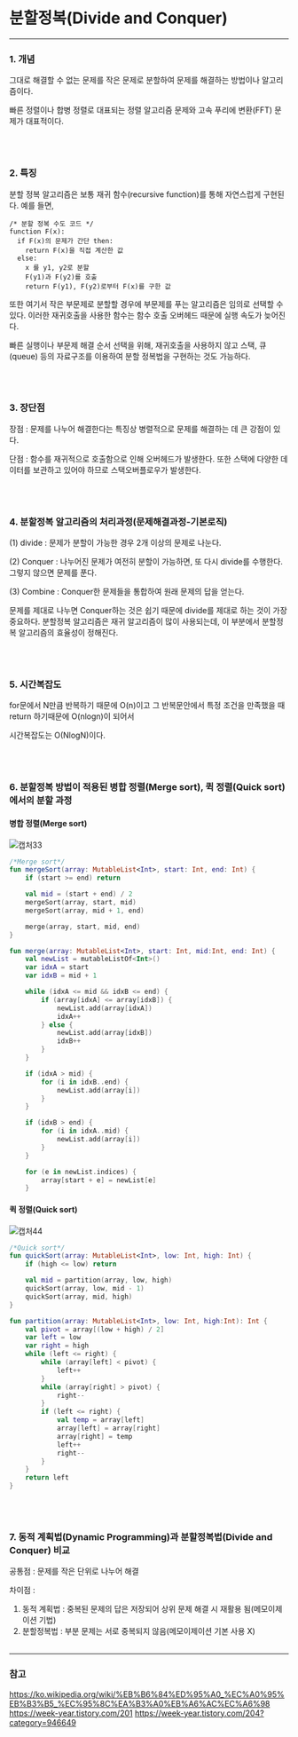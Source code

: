 # 분할정복(Divide and Conquer)    
---   
### 1. 개념     
그대로 해결할 수 없는 문제를 작은 문제로 분할하여 문제를 해결하는 방법이나 알고리즘이다.

빠른 정렬이나 합병 정렬로 대표되는 정렬 알고리즘 문제와 고속 푸리에 변환(FFT) 문제가 대표적이다.       
            
<br></br>
            
### 2. 특징    

분할 정복 알고리즘은 보통 재귀 함수(recursive function)를 통해 자연스럽게 구현된다. 예를 들면,

```
/* 분할 정복 수도 코드 */
function F(x):
  if F(x)의 문제가 간단 then:
    return F(x)을 직접 계산한 값
  else:
    x 를 y1, y2로 분할
    F(y1)과 F(y2)를 호출
    return F(y1), F(y2)로부터 F(x)를 구한 값
``` 
또한 여기서 작은 부문제로 분할할 경우에 부문제를 푸는 알고리즘은 임의로 선택할 수 있다. 이러한 재귀호출을 사용한 함수는 함수 호출 오버헤드 때문에 실행 속도가 늦어진다.

빠른 실행이나 부문제 해결 순서 선택을 위해, 재귀호출을 사용하지 않고 스택, 큐(queue) 등의 자료구조를 이용하여 분할 정복법을 구현하는 것도 가능하다.

 <br></br>
          
### 3. 장단점     
장점 : 문제를 나누어 해결한다는 특징상 병렬적으로 문제를 해결하는 데 큰 강점이 있다.

단점 : 함수를 재귀적으로 호출함으로 인해 오버헤드가 발생한다. 또한 스택에 다양한 데이터를 보관하고 있어야 하므로 스택오버플로우가 발생한다.
     
 <br></br>     



### 4. 분할정복 알고리즘의 처리과정(문제해결과정-기본로직)     
(1) divide : 문제가 분할이 가능한 경우 2개 이상의 문제로 나눈다.

(2) Conquer : 나누어진 문제가 여전히 분할이 가능하면, 또 다시 divide를 수행한다. 그렇지 않으면 문제를 푼다.

(3) Combine : Conquer한 문제들을 통합하여 원래 문제의 답을 얻는다.

문제를 제대로 나누면 Conquer하는 것은 쉽기 때문에 divide를 제대로 하는 것이 가장 중요하다.
분할정복 알고리즘은 재귀 알고리즘이 많이 사용되는데, 이 부분에서 분할정복 알고리즘의 효율성이 정해진다.



 <br></br>     
          




### 5. 시간복잡도     

for문에서 N만큼 반복하기 때문에 O(n)이고 그 반복문안에서 특정 조건을 만족했을 때 return 하기때문에 O(nlogn)이 되어서 

시간복잡도는 O(NlogN)이다.

 <br></br>
            
### 6. 분할정복 방법이 적용된 병합 정렬(Merge sort), 퀵 정렬(Quick sort)에서의 분할 과정
#### 병합 정렬(Merge sort)
![캡처33](https://user-images.githubusercontent.com/42407740/140595542-1330be6f-e3a2-4d6f-a5c5-2a958e6facbd.JPG)

```kotlin
/*Merge sort*/
fun mergeSort(array: MutableList<Int>, start: Int, end: Int) {
    if (start >= end) return

    val mid = (start + end) / 2
    mergeSort(array, start, mid)
    mergeSort(array, mid + 1, end)

    merge(array, start, mid, end)
}

fun merge(array: MutableList<Int>, start: Int, mid:Int, end: Int) {
    val newList = mutableListOf<Int>()
    var idxA = start
    var idxB = mid + 1

    while (idxA <= mid && idxB <= end) {
        if (array[idxA] <= array[idxB]) {
            newList.add(array[idxA])
            idxA++
        } else {
            newList.add(array[idxB])
            idxB++
        }
    }

    if (idxA > mid) {
        for (i in idxB..end) {
            newList.add(array[i])
        }
    }

    if (idxB > end) {
        for (i in idxA..mid) {
            newList.add(array[i])
        }
    }

    for (e in newList.indices) {
        array[start + e] = newList[e]
    }
```


#### 퀵 정렬(Quick sort)

![캡처44](https://user-images.githubusercontent.com/42407740/140595695-6b7252c2-6855-49ff-acd7-047a594a16bc.JPG)


```kotlin
/*Quick sort*/
fun quickSort(array: MutableList<Int>, low: Int, high: Int) {
    if (high <= low) return

    val mid = partition(array, low, high)
    quickSort(array, low, mid - 1)
    quickSort(array, mid, high)
}

fun partition(array: MutableList<Int>, low: Int, high:Int): Int {
    val pivot = array[(low + high) / 2]
    var left = low
    var right = high
    while (left <= right) {
        while (array[left] < pivot) {
            left++
        }
        while (array[right] > pivot) {
            right--
        }
        if (left <= right) {
            val temp = array[left]
            array[left] = array[right]
            array[right] = temp
            left++
            right--
        }
    }
    return left
}
```
     



 <br></br>
     
     
### 7. 동적 계획법(Dynamic Programming)과 분할정복법(Divide and Conquer) 비교
공통점 : 문제를 작은 단위로 나누어 해결

차이점 : 
1) 동적 계획법 : 중복된 문제의 답은 저장되어 상위 문제 해결 시 재활용 됨(메모이제이션 기법)
2) 분할정복법 : 부분 문제는 서로 중복되지 않음(메모이제이션 기본 사용 X)
 <br></br>

---  
### 참고     
https://ko.wikipedia.org/wiki/%EB%B6%84%ED%95%A0_%EC%A0%95%EB%B3%B5_%EC%95%8C%EA%B3%A0%EB%A6%AC%EC%A6%98
https://week-year.tistory.com/201
https://week-year.tistory.com/204?category=946649
